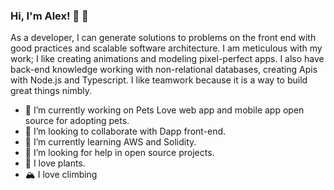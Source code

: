 ### Hi, I'm Alex! 👋 🦄

As a developer, I can generate solutions to problems on the front end with good practices and scalable software architecture. I am meticulous with my work; I like creating animations and modeling pixel-perfect apps. I also have back-end knowledge working with non-relational databases, creating Apis with Node.js and Typescript. I like teamwork because it is a way to build great things nimbly.

- 🔭 I’m currently working on Pets Love web app and mobile app open source for adopting pets.
- 👯 I’m looking to collaborate with Dapp front-end.
- 🌱 I’m currently learning AWS and Solidity.
- 🤔 I’m looking for help in open source projects.
- 🌱 I love plants.
- 🏔️ I love climbing

<!--
**alexrobaina/alexrobaina** is a ✨ _special_ ✨ repository because its `README.md` (this file) appears on your GitHub profile.

Here are some ideas to get you started:

- 🔭 I’m currently working on ...
- 🌱 I’m currently learning ...
- 👯 I’m looking to collaborate on ...
- 🤔 I’m looking for help with ...
- 💬 Ask me about ...
- 📫 How to reach me: ...
- 😄 Pronouns: ...
- ⚡ Fun fact: ...
-->
